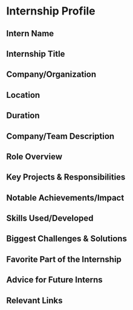 # Internship Profile

<!-- Enter your full name below -->
## Intern Name

<!-- Example: Software Engineering Intern -->
## Internship Title

<!-- Example: Acme Corp -->
## Company/Organization

<!-- Remote, Onsite, or Hybrid; include location if applicable -->
## Location

<!-- Start date – End date (e.g., May 2025 – August 2025) -->
## Duration

<!-- Briefly describe what the company or team does (1–2 sentences) -->
## Company/Team Description

<!-- Summarize your main role in 2–3 sentences -->
## Role Overview

<!-- List main projects and responsibilities (bullets) -->
## Key Projects & Responsibilities

<!-- List notable achievements, quantifiable impact, or recognition (bullets) -->
## Notable Achievements/Impact

<!-- List key technical and professional skills used or developed (bullets) -->
## Skills Used/Developed

<!-- Describe 1–2 main challenges and how you solved them -->
## Biggest Challenges & Solutions

<!-- What did you enjoy most? -->
## Favorite Part of the Internship

<!-- Share advice for future interns at this company -->
## Advice for Future Interns

<!-- Portfolio, LinkedIn, or project demo links -->
## Relevant Links
